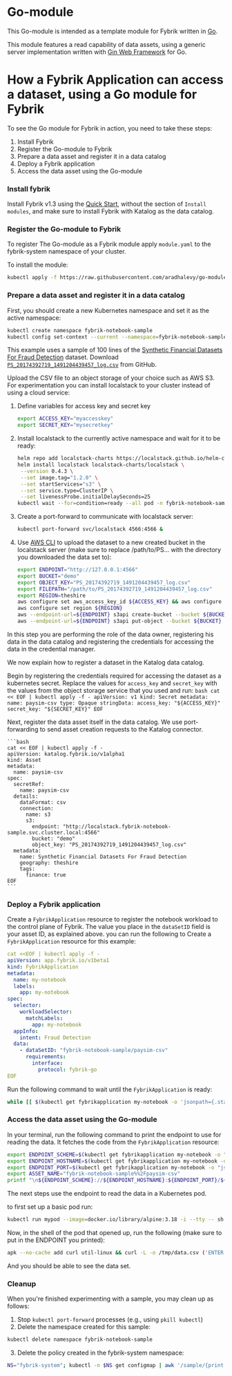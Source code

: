 # Go-module

This Go-module is intended as a template module for Fybrik written in [Go](https://go.dev/).

This module features a read capability of data assets, using a generic server implementation written with [Gin Web Framework](https://pkg.go.dev/github.com/gin-gonic/gin) for Go.

# How a Fybrik Application can access a dataset, using a Go module for Fybrik
To see the Go module for Fybrik in action, you need to take these steps:
1. Install Fybrik
2. Register the Go-module to Fybrik
3. Prepare a data asset and register it in a data catalog
4. Deploy a Fybrik application
5. Access the data asset using the Go-module 

### Install fybrik
Install Fybrik v1.3 using the [Quick Start](https://fybrik.io/v1.3/get-started/quickstart/), without the section of `Install modules`, and make sure to install Fybrik with Katalog as the data catalog.

### Register the Go-module to Fybrik

To register The Go-module as a Fybrik module apply `module.yaml` to the fybrik-system namespace of your cluster.

To install the module:

```bash
kubectl apply -f https://raw.githubusercontent.com/aradhalevy/go-module/go-module-setup/module.yaml -n fybrik-system
```

### Prepare a data asset and register it in a data catalog

First, you should create a new Kubernetes namespace and set it as the active namespace: 

```bash
kubectl create namespace fybrik-notebook-sample
kubectl config set-context --current --namespace=fybrik-notebook-sample
```

This example uses a sample of 100 lines of the [Synthetic Financial Datasets For Fraud Detection](https://www.kaggle.com/ealaxi/paysim1) dataset. Download [`PS_20174392719_1491204439457_log.csv`](https://raw.githubusercontent.com/fybrik/fybrik/master/samples/notebook/PS_20174392719_1491204439457_log.csv) from GitHub. 

Upload the CSV file to an object storage of your choice such as AWS S3. For experimentation you can install localstack to your cluster instead of using a cloud service:

1. Define variables for access key and secret key
      ```bash
      export ACCESS_KEY="myaccesskey"
      export SECRET_KEY="mysecretkey"
      ```
2. Install localstack to the currently active namespace and wait for it to be ready:
      ```bash
      helm repo add localstack-charts https://localstack.github.io/helm-charts
      helm install localstack localstack-charts/localstack \
       --version 0.4.3 \
       --set image.tag="1.2.0" \
       --set startServices="s3" \
       --set service.type=ClusterIP \
       --set livenessProbe.initialDelaySeconds=25
      kubectl wait --for=condition=ready --all pod -n fybrik-notebook-sample --timeout=120s
      ```

3. Create a port-forward to communicate with localstack server:
      ```bash
      kubectl port-forward svc/localstack 4566:4566 &
      ```
4. Use [AWS CLI](https://aws.amazon.com/cli/) to upload the dataset to a new created bucket in the localstack server (make sure to replace /path/to/PS... with the directory you downloaded the data set to):
      ```bash
      export ENDPOINT="http://127.0.0.1:4566"
      export BUCKET="demo"
      export OBJECT_KEY="PS_20174392719_1491204439457_log.csv"
      export FILEPATH="/path/to/PS_20174392719_1491204439457_log.csv"
      export REGION=theshire
      aws configure set aws_access_key_id ${ACCESS_KEY} && aws configure set aws_secret_access_key ${SECRET_KEY}
      aws configure set region ${REGION}
      aws --endpoint-url=${ENDPOINT} s3api create-bucket --bucket ${BUCKET} --region ${REGION} --create-bucket-configuration LocationConstraint=${REGION}
      aws --endpoint-url=${ENDPOINT} s3api put-object --bucket ${BUCKET} --key ${OBJECT_KEY} --body ${FILEPATH}
      ```

In this step you are performing the role of the data owner, registering his data in the data catalog and registering the credentials for accessing the data in the credential manager.

We now explain how to register a dataset in the Katalog data catalog.

Begin by registering the credentials required for accessing the dataset as a kubernetes secret. Replace the values for `access_key` and `secret_key` with the values from the object storage service that you used and run:
    ```bash
    cat << EOF | kubectl apply -f -
    apiVersion: v1
    kind: Secret
    metadata:
      name: paysim-csv
    type: Opaque
    stringData:
      access_key: "${ACCESS_KEY}"
      secret_key: "${SECRET_KEY}"
    EOF
    ```

Next, register the data asset itself in the data catalog.
We use port-forwarding to send asset creation requests to the Katalog connector.

    ```bash
    cat << EOF | kubectl apply -f -
    apiVersion: katalog.fybrik.io/v1alpha1
    kind: Asset
    metadata:
      name: paysim-csv
    spec:
      secretRef:
        name: paysim-csv
      details:
        dataFormat: csv
        connection:
          name: s3
          s3:
            endpoint: "http://localstack.fybrik-notebook-sample.svc.cluster.local:4566"
            bucket: "demo"
            object_key: "PS_20174392719_1491204439457_log.csv"
      metadata:
        name: Synthetic Financial Datasets For Fraud Detection
        geography: theshire
        tags:
          finance: true
    EOF
    ```

### Deploy a Fybrik application

Create a `FybrikApplication` resource to register the notebook workload to the control plane of Fybrik. The value you place in the `dataSetID` field is your asset ID, as explained above. you can run the following to Create a `FybrikApplication` resource for this example:

```yaml
cat <<EOF | kubectl apply -f -
apiVersion: app.fybrik.io/v1beta1
kind: FybrikApplication
metadata:
  name: my-notebook
  labels:
    app: my-notebook
spec:
  selector:
    workloadSelector:
      matchLabels:
        app: my-notebook
  appInfo:
    intent: Fraud Detection
  data:
    - dataSetID: "fybrik-notebook-sample/paysim-csv"
      requirements:
        interface: 
          protocol: fybrik-go
EOF
```

Run the following command to wait until the `FybrikApplication` is ready:

```bash
while [[ $(kubectl get fybrikapplication my-notebook -o 'jsonpath={.status.ready}') != "true" ]]; do echo "waiting for FybrikApplication" && sleep 5; done
```

### Access the data asset using the Go-module

In your terminal, run the following command to print the endpoint to use for reading the data. It fetches the code from the `FybrikApplication` resource:

```bash
export ENDPOINT_SCHEME=$(kubectl get fybrikapplication my-notebook -o "jsonpath={.status.assetStates.fybrik-notebook-sample/paysim-csv.endpoint.fybrik-go.scheme}")
export ENDPOINT_HOSTNAME=$(kubectl get fybrikapplication my-notebook -o "jsonpath={.status.assetStates.fybrik-notebook-sample/paysim-csv.endpoint.fybrik-go.hostname}")
export ENDPOINT_PORT=$(kubectl get fybrikapplication my-notebook -o "jsonpath={.status.assetStates.fybrik-notebook-sample/paysim-csv.endpoint.fybrik-go.port}")
export ASSET_NAME="fybrik-notebook-sample%%2Fpaysim-csv"
printf "\n${ENDPOINT_SCHEME}://${ENDPOINT_HOSTNAME}:${ENDPOINT_PORT}/${ASSET_NAME}\n\n"
```

The next steps use the endpoint to read the data in a Kubernetes pod. 

to first set up a basic pod run:

```bash
kubectl run mypod --image=docker.io/library/alpine:3.18 -i --tty -- sh
```

Now, in the shell of the pod that opened up, run the following (make sure to put in the ENDPOINT you printed):

```bash
apk --no-cache add curl util-linux && curl -L -o /tmp/data.csv ('ENTER ENDPOINT HERE') && column -s, -t < /tmp/data.csv
```

And you should be able to see the  data set.

### Cleanup 

When you're finished experimenting with a sample, you may clean up as follows:

1. Stop ```kubectl port-forward``` processes (e.g., using ```pkill kubectl```)
2. Delete the namespace created for this sample:

```bash
kubectl delete namespace fybrik-notebook-sample
```

3. Delete the policy created in the fybrik-system namespace:

```bash
NS="fybrik-system"; kubectl -n $NS get configmap | awk '/sample/{print $1}' | xargs  kubectl delete -n $NS configmap
```